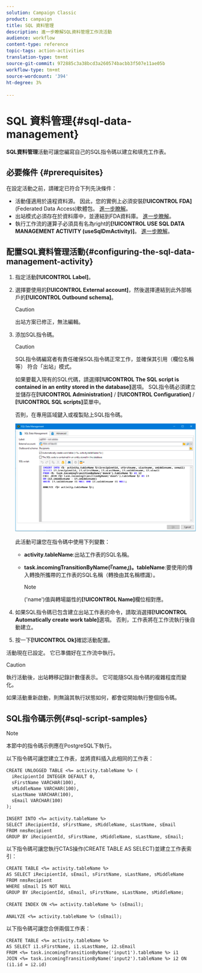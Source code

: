 ```yaml
---
solution: Campaign Classic
product: campaign
title: SQL 資料管理
description: 進一步瞭解SQL資料管理工作流活動
audience: workflow
content-type: reference
topic-tags: action-activities
translation-type: tm+mt
source-git-commit: 972885c3a38bcd3a260574bacbb3f507e11ae05b
workflow-type: tm+mt
source-wordcount: '394'
ht-degree: 3%

---
```



# SQL 資料管理{#sql-data-management}

**SQL資料管理**&#x200B;活動可讓您編寫自己的SQL指令碼以建立和填充工作表。

## 必要條件 {#prerequisites}

在設定活動之前，請確定已符合下列先決條件：

* 活動僅適用於遠程資料源。 因此，您的實例上必須安裝&#x200B;**[!UICONTROL FDA]**(Federated Data Access)軟體包。 [進一步瞭解](../../installation/using/about-fda.md)。
* 出站模式必須存在於資料庫中，並連結到FDA資料庫。 [進一步瞭解](../../configuration/using/about-schema-reference.md)。
* 執行工作流的運算子必須具有名為right的&#x200B;**[!UICONTROL USE SQL DATA MANAGEMENT ACTIVITY (useSqlDmActivity)]**。 [進一步瞭解](../../platform/using/access-management.md#named-rights)。

## 配置SQL資料管理活動{#configuring-the-sql-data-management-activity}

1. 指定活動&#x200B;**[!UICONTROL Label]**。
1. 選擇要使用的&#x200B;**[!UICONTROL External account]**，然後選擇連結到此外部帳戶的&#x200B;**[!UICONTROL Outbound schema]**。

   >[!CAUTION]
   >
   >出站方案已修正，無法編輯。

1. 添加SQL指令碼。

   >[!CAUTION]
   >
   >SQL指令碼編寫者有責任確保SQL指令碼正常工作，並確保其引用（欄位名稱等） 符合「出站」模式。

   如果要載入現有的SQL代碼，請選擇&#x200B;**[!UICONTROL The SQL script is contained in an entity stored in the database]**&#x200B;選項。 SQL指令碼必須建立並儲存在&#x200B;**[!UICONTROL Administration]** / **[!UICONTROL Configuration]** / **[!UICONTROL SQL scripts]**&#x200B;菜單中。

   否則，在專用區域鍵入或複製貼上SQL指令碼。

   ![](assets/sql_datamanagement.png)

   此活動可讓您在指令碼中使用下列變數：

   * **activity.tableName**:出站工作表的SQL名稱。
   * **task.incomingTransitionByName(『name』)。tableName**:要使用的傳入轉換所攜帶的工作表的SQL名稱（轉換由其名稱標識）。

      >[!NOTE]
      >
      >(&#39;name&#39;)值與轉場屬性的&#x200B;**[!UICONTROL Name]**&#x200B;欄位相對應。

1. 如果SQL指令碼已包含建立出站工作表的命令，請取消選擇&#x200B;**[!UICONTROL Automatically create work table]**&#x200B;選項。 否則，工作表將在工作流執行後自動建立。
1. 按一下&#x200B;**[!UICONTROL Ok]**&#x200B;確認活動配置。

活動現在已設定。 它已準備好在工作流中執行。

>[!CAUTION]
>
>執行活動後，出站轉移記錄計數僅表示。 它可能隨SQL指令碼的複雜程度而變化。
>  
>如果活動重新啟動，則無論其執行狀態如何，都會從開始執行整個指令碼。

## SQL指令碼示例{#sql-script-samples}

>[!NOTE]
>
>本節中的指令碼示例應在PostgreSQL下執行。

以下指令碼可讓您建立工作表，並將資料插入此相同的工作表：

```
CREATE UNLOGGED TABLE <%= activity.tableName %> (
  iRecipientId INTEGER DEFAULT 0,
  sFirstName VARCHAR(100),
  sMiddleName VARCHAR(100),
  sLastName VARCHAR(100),
  sEmail VARCHAR(100)
);

INSERT INTO <%= activity.tableName %>
SELECT iRecipientId, sFirstName, sMiddleName, sLastName, sEmail
FROM nmsRecipient
GROUP BY iRecipientId, sFirstName, sMiddleName, sLastName, sEmail;
```

以下指令碼可讓您執行CTAS操作(CREATE TABLE AS SELECT)並建立工作表索引：

```
CREATE TABLE <%= activity.tableName %>
AS SELECT iRecipientId, sEmail, sFirstName, sLastName, sMiddleName
FROM nmsRecipient
WHERE sEmail IS NOT NULL
GROUP BY iRecipientId, sEmail, sFirstName, sLastName, sMiddleName;

CREATE INDEX ON <%= activity.tableName %> (sEmail);

ANALYZE <%= activity.tableName %> (sEmail);
```

以下指令碼可讓您合併兩個工作表：

```
CREATE TABLE <%= activity.tableName %>
AS SELECT i1.sFirstName, i1.sLastName, i2.sEmail
FROM <%= task.incomingTransitionByName('input1').tableName %> i1
JOIN <%= task.incomingTransitionByName('input2').tableName %> i2 ON (i1.id = i2.id)
```

